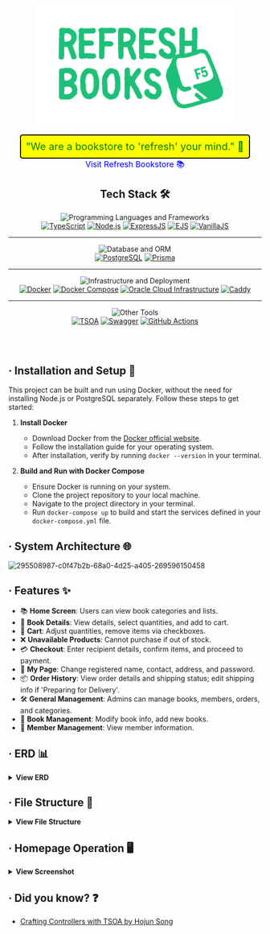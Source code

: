 <div align="center">
  <a href="https://refbook.kro.kr">
    <img src="src/views/public/images/logo_green.svg" alt="Refresh Bookstore Logo" width="400">
  </a>
  <br>
  <span style="font-size: 20px; color: green; background-color: yellow; padding: 10px; border-radius: 5px; text-decoration: none; border: 2px solid black; display: inline-block; margin-top: 20px;">
    "We are a bookstore to 'refresh' your mind." 🍃
  </span>
  <br>
  <a href="https://refbook.kro.kr" style="font-size: 16px; color: blue; text-decoration: none; margin-top: 10px;">
    Visit Refresh Bookstore 📚
  </a>
</div>

<div align="center">


## Tech Stack 🛠️

![Programming Languages and Frameworks](https://img.shields.io/badge/-Programming%20Languages%20and%20Frameworks-8A2BE2?style=for-the-badge&logo=appveyor&logoColor=white)<br>
[![TypeScript](https://img.shields.io/badge/TypeScript-3178C6?style=for-the-badge&logo=typescript&logoColor=white)](https://www.typescriptlang.org/)
[![Node.js](https://img.shields.io/badge/Node.js-339933?style=for-the-badge&logo=nodedotjs&logoColor=white)](https://nodejs.org/)
[![ExpressJS](https://img.shields.io/badge/ExpressJS-000000?style=for-the-badge&logo=express&logoColor=white)](https://expressjs.com/)
[![EJS](https://img.shields.io/badge/EJS-A91E50?style=for-the-badge&logo=ejs&logoColor=white)](https://ejs.co/)
[![VanillaJS](https://img.shields.io/badge/VanillaJS-F0DB4F?style=for-the-badge&logo=javascript&logoColor=white)](http://vanilla-js.com/)

<hr>

![Database and ORM](https://img.shields.io/badge/-Database%20and%20ORM-FF4500?style=for-the-badge&logo=redis&logoColor=white)<br>
[![PostgreSQL](https://img.shields.io/badge/PostgreSQL-336791?style=for-the-badge&logo=postgresql&logoColor=white)](https://www.postgresql.org/)
[![Prisma](https://img.shields.io/badge/Prisma-3982CE?style=for-the-badge&logo=prisma&logoColor=white)](https://www.prisma.io/)

<hr>

![Infrastructure and Deployment](https://img.shields.io/badge/-Infrastructure%20and%20Deployment-1E90FF?style=for-the-badge&logo=azure-devops&logoColor=white)<br>
[![Docker](https://img.shields.io/badge/Docker-2496ED?style=for-the-badge&logo=docker&logoColor=white)](https://www.docker.com/)
[![Docker Compose](https://img.shields.io/badge/Docker_Compose-2496ED?style=for-the-badge&logo=docker&logoColor=white)](https://docs.docker.com/compose/)
[![Oracle Cloud Infrastructure](https://img.shields.io/badge/Oracle_Cloud_Infrastructure-F80000?style=for-the-badge&logo=oracle&logoColor=white)](https://www.oracle.com/cloud/)
[![Caddy](https://img.shields.io/badge/Caddy-00ADD8?style=for-the-badge&logo=caddy&logoColor=white)](https://caddyserver.com/)

<hr>

![Other Tools](https://img.shields.io/badge/-Other%20Tools-32CD32?style=for-the-badge&logo=nuget&logoColor=white)<br>
[![TSOA](https://img.shields.io/badge/TSOA-10B981?style=for-the-badge&logo=typescript&logoColor=white)](https://tsoa-community.github.io/docs/)
[![Swagger](https://img.shields.io/badge/Swagger-85EA2D?style=for-the-badge&logo=swagger&logoColor=white)](https://swagger.io/)
[![GitHub Actions](https://img.shields.io/badge/GitHub_Actions-2088FF?style=for-the-badge&logo=githubactions&logoColor=white)](https://github.com/features/actions)

<!-- 공백 추가 -->
<br><br>

<div align="left">

<!-- Installation and Setup -->
## &middot; Installation and Setup 🔧

This project can be built and run using Docker, without the need for installing Node.js or PostgreSQL separately. Follow these steps to get started:

1. **Install Docker**
   - Download Docker from the [Docker official website](https://www.docker.com/get-started).
   - Follow the installation guide for your operating system.
   - After installation, verify by running `docker --version` in your terminal.

2. **Build and Run with Docker Compose**
   - Ensure Docker is running on your system.
   - Clone the project repository to your local machine.
   - Navigate to the project directory in your terminal.
   - Run `docker-compose up` to build and start the services defined in your `docker-compose.yml` file.

<!-- System Architecture -->
## &middot; System Architecture 🌐
![295508987-c0f47b2b-68a0-4d25-a405-269596150458](https://github.com/refresh-bookstore/refresh-bookstore/assets/51044545/f24d8aad-ca25-4740-b190-e203339737aa)


## &middot; Features ✨
- 📚 **Home Screen**: Users can view book categories and lists.
- 📖 **Book Details**: View details, select quantities, and add to cart.
- 🛒 **Cart**: Adjust quantities, remove items via checkboxes.
- ❌ **Unavailable Products**: Cannot purchase if out of stock.
- 💳 **Checkout**: Enter recipient details, confirm items, and proceed to payment.
- 👤 **My Page**: Change registered name, contact, address, and password.
- 📦 **Order History**: View order details and shipping status; edit shipping info if 'Preparing for Delivery'.
- 🛠️ **General Management**: Admins can manage books, members, orders, and categories.
- 📝 **Book Management**: Modify book info, add new books.
- 👥 **Member Management**: View member information.


<!-- ERD -->
## &middot; ERD 📊
<details>
<summary><b>View ERD</b></summary>

![image](https://github.com/refresh-bookstore/refresh-bookstore/assets/51044545/a929dafc-7152-40b9-92da-a2f9577e8671)

</details>

<!-- File Structure -->
## &middot; File Structure 📁
<details>
<summary><b>View File Structure</b></summary>

```
├── README.md
├── docker
│   └── local.dockerfile
├── docker-compose.yml
├── package-lock.json
├── package.json
├── prisma
│   ├── migrations
│   └── schema.prisma
├── src
│   ├── app.ts
│   ├── configs
│   ├── controllers
│   ├── dtos
│   ├── exceptions
│   ├── middlewares
│   ├── repositories
│   ├── routes
│   ├── services
│   ├── swagger
│   ├── utils
│   └── views
├── tsconfig.json
└── tsoa.json
```

</details>

<!-- Homepage Operation -->
## &middot; Homepage Operation 🖥️
<details>
<summary><b>View Screenshot</b></summary>

![animate-ezgif com-optimize](https://github.com/refresh-bookstore/.github/assets/51044545/1950b3f8-3196-46ed-a432-7c7a675d7515)

</details>


## &middot; Did you know? ❓

-  [Crafting Controllers with TSOA by Hojun Song](https://velog.io/@who_doctor/%EB%A6%AC%ED%8C%A9%ED%86%A0%EB%A7%81-1%EB%B6%80-TSOA%EB%A5%BC-%EC%9D%B4%EC%9A%A9%ED%95%B4%EC%84%9C-Express%EC%97%90%EC%84%9C%EB%8F%84-%EA%B9%94%EB%81%94%ED%95%98%EA%B2%8C-Controller-%EC%9E%91%EC%84%B1%ED%95%B4%EB%B3%B4%EA%B8%B0)







